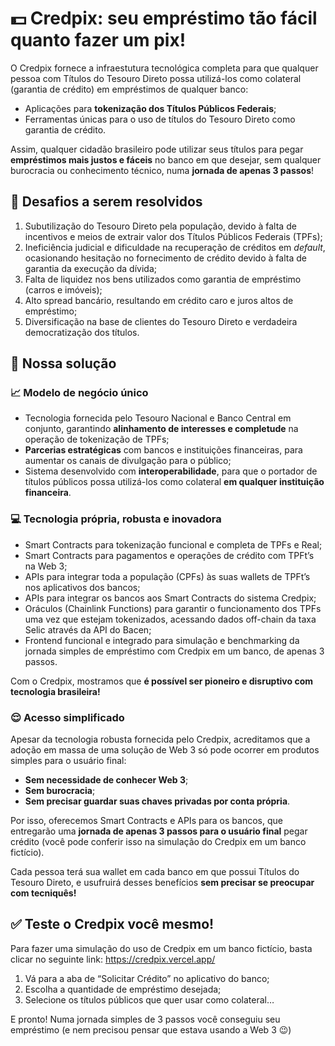 # 💵 Credpix: seu empréstimo tão fácil quanto fazer um pix!

O Credpix fornece a infraestutura tecnológica completa para que qualquer pessoa com Títulos do Tesouro Direto possa utilizá-los como colateral (garantia de crédito) em empréstimos de qualquer banco:

- Aplicações para **tokenização dos Títulos Públicos Federais**;
- Ferramentas únicas para o uso de títulos do Tesouro Direto como garantia de crédito.

Assim, qualquer cidadão brasileiro pode utilizar seus títulos para pegar **empréstimos mais justos e fáceis** no banco em que desejar, sem qualquer burocracia ou conhecimento técnico, numa **jornada de apenas 3 passos**!

## 🎯 Desafios a serem resolvidos

1. Subutilização do Tesouro Direto pela população, devido à falta de incentivos e meios de extrair valor dos Títulos Públicos Federais (TPFs);
2. Ineficiência judicial e dificuldade na recuperação de créditos em *default*, ocasionando hesitação no fornecimento de crédito devido à falta de garantia da execução da dívida;
3. Falta de liquidez nos bens utilizados como garantia de empréstimo (carros e imóveis);
4. Alto spread bancário, resultando em crédito caro e juros altos de empréstimo;
5. Diversificação na base de clientes do Tesouro Direto e verdadeira democratização dos títulos.

## 🚀 Nossa solução

### 📈 Modelo de negócio único

- Tecnologia fornecida pelo Tesouro Nacional e Banco Central em conjunto, garantindo **alinhamento de interesses e completude** na operação de tokenização de TPFs;
- **Parcerias estratégicas** com bancos e instituições financeiras, para aumentar os canais de divulgação para o público;
- Sistema desenvolvido com **interoperabilidade**, para que o portador de títulos públicos possa utilizá-los como colateral **em qualquer instituição financeira**.

### 💻 Tecnologia própria, robusta e inovadora

- Smart Contracts para tokenização funcional e completa de TPFs e Real;
- Smart Contracts para pagamentos e operações de crédito com TPFt’s na Web 3;
- APIs para integrar toda a população (CPFs) às suas wallets de TPFt’s nos aplicativos dos bancos;
- APIs para integrar os bancos aos Smart Contracts do sistema Credpix;
- Oráculos (Chainlink Functions) para garantir o funcionamento dos TPFs uma vez que estejam tokenizados, acessando dados off-chain da taxa Selic através da API do Bacen;
- Frontend funcional e integrado para simulação e benchmarking da jornada simples de empréstimo com Credpix em um banco, de apenas 3 passos.

Com o Credpix, mostramos que **é possível ser pioneiro e disruptivo com tecnologia brasileira!**

### 😌 Acesso simplificado

Apesar da tecnologia robusta fornecida pelo Credpix, acreditamos que a adoção em massa de uma solução de Web 3 só pode ocorrer em produtos simples para o usuário final:

- **Sem necessidade de conhecer Web 3**;
- **Sem burocracia**;
- **Sem precisar guardar suas chaves privadas por conta própria**.

Por isso, oferecemos Smart Contracts e APIs para os bancos, que entregarão uma **jornada de apenas 3 passos para o usuário final** pegar crédito (você pode conferir isso na simulação do Credpix em um banco fictício).

Cada pessoa terá sua wallet em cada banco em que possui Títulos do Tesouro Direto, e usufruirá desses benefícios **sem precisar se preocupar com tecniquês!**

## ✅ Teste o Credpix você mesmo!

Para fazer uma simulação do uso de Credpix em um banco fictício, basta clicar no seguinte link: https://credpix.vercel.app/

1. Vá para a aba de “Solicitar Crédito” no aplicativo do banco;
2. Escolha a quantidade de empréstimo desejada;
3. Selecione os títulos públicos que quer usar como colateral…

E pronto! Numa jornada simples de 3 passos você conseguiu seu empréstimo (e nem precisou pensar que estava usando a Web 3 😉)
